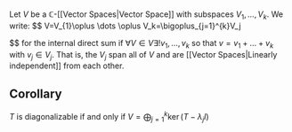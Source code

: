 Let $V$ be a $\mathbb{C}$-[[Vector Spaces|Vector Space]] with subspaces $V_{1},\dots,V_k$. We write:
$$
V=V_{1}\oplus \dots \oplus V_k=\bigoplus_{j=1}^{k}V_j

$$
for the internal direct sum if $\forall V\in V\exists!v_{1},\dots,v_k$ so that $v=v_{1}+\dots+v_k$ with $v_j\in V_j$. That is, the $V_j$ span all of $V$ and are [[Vector Spaces|Linearly independent]] from each other.
## Corollary
$T$ is diagonalizable if and only if $V=\bigoplus_{j=1}^{k}\ker(T-\lambda_j I)$